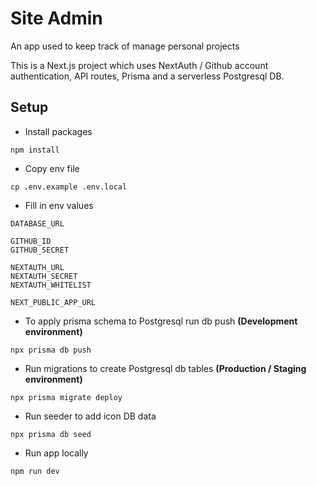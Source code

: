 # Site Admin

An app used to keep track of manage personal projects

This is a Next.js project which uses NextAuth / Github account authentication, API routes, Prisma and  a serverless Postgresql DB. 

## Setup

- Install packages
```
npm install
```
-  Copy env file
```
cp .env.example .env.local
```
-  Fill in env values
```
DATABASE_URL

GITHUB_ID
GITHUB_SECRET

NEXTAUTH_URL
NEXTAUTH_SECRET
NEXTAUTH_WHITELIST

NEXT_PUBLIC_APP_URL
```
-  To apply prisma schema to Postgresql run db push **(Development environment)**
```
npx prisma db push
```
-  Run migrations to create Postgresql db tables **(Production / Staging environment)**
```
npx prisma migrate deploy
```
-  Run seeder to add icon DB data
```
npx prisma db seed
```
-  Run app locally
```
npm run dev
```
